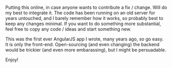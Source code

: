 Putting this online, in case anyone wants to contribute a fix / change. Will do my best to integrate it. The code has been running on an old server for years untouched, and I barely remember how it works, so probably best to keep any changes minimal. If you want to do something more substantial, feel free to copy any code / ideas and start something new.

This was the first ever AngularJS app I wrote, many years ago, so go easy. It is only the front-end. Open-sourcing (and even changing) the backend would be trickier (and even more embarassing), but I might be persuadable.

Enjoy!